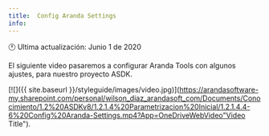 ```yaml
---
title:  Config Aranda Settings
info:
---
```


🕐 Ultima actualización: Junio 1 de 2020


El siguiente video pasaremos a configurar Aranda Tools con algunos ajustes, para nuestro proyecto ASDK.

[![]({{ site.baseurl }}/styleguide/images/video.jpg)](https://arandasoftware-my.sharepoint.com/personal/wilson_diaz_arandasoft_com/Documents/Conocimiento/1.2%20ASDKv8/1.2.1.4%20Parametrizacion%20Inicial/1.2.1.4.4-6%20Config%20Aranda-Settings.mp4?App=OneDriveWebVideo"Video Title").
